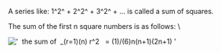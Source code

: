 A series like: 1^2^ + 2^2^ + 3^2^ + ... is called a sum of squares.

The sum of the first n square numbers is as follows: \\

!['  the sum of  \_(r=1)(n) r\^2   = (1)/(6)n(n+1)(2n+1) '](../dictionary/equation_images/2929.1..png)
